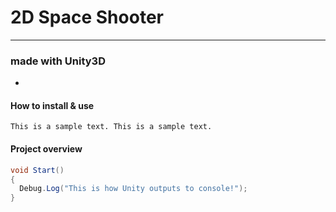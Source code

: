 # 2D Space Shooter
---
### made with Unity3D
-
#### How to install & use

`This is a sample text. This is a sample text.`

#### Project overview

```C#
void Start()
{
  Debug.Log("This is how Unity outputs to console!");
}
```
